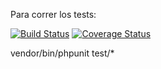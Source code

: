 Para correr los tests:

[![Build Status](https://travis-ci.org/Lara191097/TarjetaSC.svg?branch=master)](https://travis-ci.org/Lara191097/TarjetaSC)
[![Coverage Status](https://coveralls.io/repos/github/Lara191097/Tarjeta/badge.svg?branch=master)](https://coveralls.io/github/Lara191097/Tarjeta?branch=master)

vendor/bin/phpunit test/*
